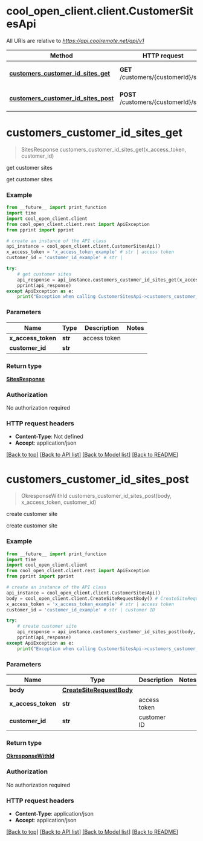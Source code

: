 # cool_open_client.client.CustomerSitesApi

All URIs are relative to *https://api.coolremote.net/api/v1*

Method | HTTP request | Description
------------- | ------------- | -------------
[**customers_customer_id_sites_get**](CustomerSitesApi.md#customers_customer_id_sites_get) | **GET** /customers/{customerId}/sites | get customer sites
[**customers_customer_id_sites_post**](CustomerSitesApi.md#customers_customer_id_sites_post) | **POST** /customers/{customerId}/sites | create customer site

# **customers_customer_id_sites_get**
> SitesResponse customers_customer_id_sites_get(x_access_token, customer_id)

get customer sites

get customer sites

### Example
```python
from __future__ import print_function
import time
import cool_open_client.client
from cool_open_client.client.rest import ApiException
from pprint import pprint

# create an instance of the API class
api_instance = cool_open_client.client.CustomerSitesApi()
x_access_token = 'x_access_token_example' # str | access token
customer_id = 'customer_id_example' # str | 

try:
    # get customer sites
    api_response = api_instance.customers_customer_id_sites_get(x_access_token, customer_id)
    pprint(api_response)
except ApiException as e:
    print("Exception when calling CustomerSitesApi->customers_customer_id_sites_get: %s\n" % e)
```

### Parameters

Name | Type | Description  | Notes
------------- | ------------- | ------------- | -------------
 **x_access_token** | **str**| access token | 
 **customer_id** | **str**|  | 

### Return type

[**SitesResponse**](SitesResponse.md)

### Authorization

No authorization required

### HTTP request headers

 - **Content-Type**: Not defined
 - **Accept**: application/json

[[Back to top]](#) [[Back to API list]](../README.md#documentation-for-api-endpoints) [[Back to Model list]](../README.md#documentation-for-models) [[Back to README]](../README.md)

# **customers_customer_id_sites_post**
> OkresponseWithId customers_customer_id_sites_post(body, x_access_token, customer_id)

create customer site

create customer site

### Example
```python
from __future__ import print_function
import time
import cool_open_client.client
from cool_open_client.client.rest import ApiException
from pprint import pprint

# create an instance of the API class
api_instance = cool_open_client.client.CustomerSitesApi()
body = cool_open_client.client.CreateSiteRequestBody() # CreateSiteRequestBody | 
x_access_token = 'x_access_token_example' # str | access token
customer_id = 'customer_id_example' # str | customer ID

try:
    # create customer site
    api_response = api_instance.customers_customer_id_sites_post(body, x_access_token, customer_id)
    pprint(api_response)
except ApiException as e:
    print("Exception when calling CustomerSitesApi->customers_customer_id_sites_post: %s\n" % e)
```

### Parameters

Name | Type | Description  | Notes
------------- | ------------- | ------------- | -------------
 **body** | [**CreateSiteRequestBody**](CreateSiteRequestBody.md)|  | 
 **x_access_token** | **str**| access token | 
 **customer_id** | **str**| customer ID | 

### Return type

[**OkresponseWithId**](OkresponseWithId.md)

### Authorization

No authorization required

### HTTP request headers

 - **Content-Type**: application/json
 - **Accept**: application/json

[[Back to top]](#) [[Back to API list]](../README.md#documentation-for-api-endpoints) [[Back to Model list]](../README.md#documentation-for-models) [[Back to README]](../README.md)

